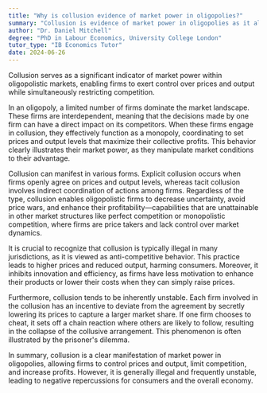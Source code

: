```yaml
---
title: "Why is collusion evidence of market power in oligopolies?"
summary: "Collusion is evidence of market power in oligopolies as it allows firms to control prices and output, limiting competition."
author: "Dr. Daniel Mitchell"
degree: "PhD in Labour Economics, University College London"
tutor_type: "IB Economics Tutor"
date: 2024-06-26
---
```


Collusion serves as a significant indicator of market power within oligopolistic markets, enabling firms to exert control over prices and output while simultaneously restricting competition.

In an oligopoly, a limited number of firms dominate the market landscape. These firms are interdependent, meaning that the decisions made by one firm can have a direct impact on its competitors. When these firms engage in collusion, they effectively function as a monopoly, coordinating to set prices and output levels that maximize their collective profits. This behavior clearly illustrates their market power, as they manipulate market conditions to their advantage.

Collusion can manifest in various forms. Explicit collusion occurs when firms openly agree on prices and output levels, whereas tacit collusion involves indirect coordination of actions among firms. Regardless of the type, collusion enables oligopolistic firms to decrease uncertainty, avoid price wars, and enhance their profitability—capabilities that are unattainable in other market structures like perfect competition or monopolistic competition, where firms are price takers and lack control over market dynamics.

It is crucial to recognize that collusion is typically illegal in many jurisdictions, as it is viewed as anti-competitive behavior. This practice leads to higher prices and reduced output, harming consumers. Moreover, it inhibits innovation and efficiency, as firms have less motivation to enhance their products or lower their costs when they can simply raise prices.

Furthermore, collusion tends to be inherently unstable. Each firm involved in the collusion has an incentive to deviate from the agreement by secretly lowering its prices to capture a larger market share. If one firm chooses to cheat, it sets off a chain reaction where others are likely to follow, resulting in the collapse of the collusive arrangement. This phenomenon is often illustrated by the prisoner's dilemma.

In summary, collusion is a clear manifestation of market power in oligopolies, allowing firms to control prices and output, limit competition, and increase profits. However, it is generally illegal and frequently unstable, leading to negative repercussions for consumers and the overall economy.
    